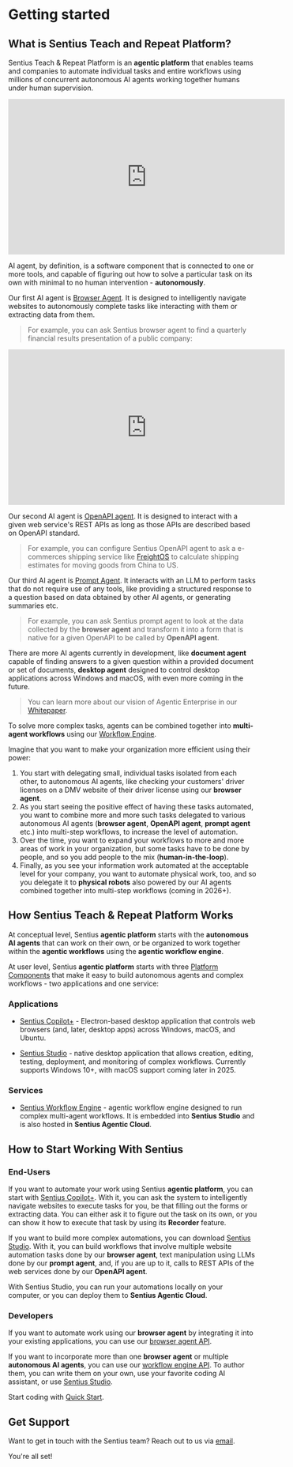 # Getting started

## What is Sentius Teach and Repeat Platform?

Sentius Teach & Repeat Platform is an **agentic platform** that enables teams and companies to automate individual tasks and entire workflows using millions of concurrent autonomous AI agents working together humans under human supervision.

<iframe width="560" height="315" src="https://www.youtube.com/embed/zwLQnmHttGk?si=ZUA2eGAAb5oRaDL_" title="YouTube video player" frameborder="0" allow="accelerometer; autoplay; clipboard-write; encrypted-media; gyroscope; picture-in-picture; web-share" referrerpolicy="strict-origin-when-cross-origin" allowfullscreen></iframe>

AI agent, by definition, is a software component that is connected to one or more tools, and capable of figuring out how to solve a particular task on its own with minimal to no human intervention - **autonomously**. 

Our first AI agent is [Browser Agent](platform-components/agents/browser-agent.md). It is designed to intelligently navigate websites to autonomously complete tasks like interacting with them or extracting data from them.

> For example, you can ask Sentius browser agent to find a quarterly financial results presentation of a public company:

<iframe width="560" height="315" src="https://www.youtube.com/embed/hzhXlfm8ELw?si=ZUA2eGAAb5oRaDL_" title="YouTube video player" frameborder="0" allow="accelerometer; autoplay; clipboard-write; encrypted-media; gyroscope; picture-in-picture; web-share" referrerpolicy="strict-origin-when-cross-origin" allowfullscreen></iframe>

Our second AI agent is [OpenAPI agent](platform-components/agents/openapi-agent.md). It is designed to interact with a given web service's REST APIs as long as those APIs are described based on OpenAPI standard.

> For example, you can configure Sentius OpenAPI agent to ask a e-commerces shipping service like [FreightOS](https://ship.freightos.com/api/shippingCalculator) to calculate shipping estimates for moving goods from China to US.

Our third AI agent is [Prompt Agent](platform-components/agents/prompt-agent.md). It interacts with an LLM to perform tasks that do not require use of any tools, like providing a structured response to a question based on data obtained by other AI agents, or generating summaries etc.

> For example, you can ask Sentius prompt agent to look at the data collected by the **browser agent** and transform it into a form that is native for a given OpenAPI to be called by **OpenAPI agent**.

There are more AI agents currently in development, like **document agent** capable of finding answers to a given question within a provided document or set of documents, **desktop agent** designed to control desktop applications across Windows and macOS, with even more coming in the future.

> You can learn more about our vision of Agentic Enterprise in our [Whitepaper](https://www.sentius.ai/blog/sentius-white-paper).

To solve more complex tasks, agents can be combined together into **multi-agent workflows** using our [Workflow Engine](platform-components/services/workflow-engine.md). 

Imagine that you want to make your organization more efficient using their power:

1. You start with delegating small, individual tasks isolated from each other, to autonomous AI agents, like checking your customers' driver licenses on a DMV website of their driver license using our **browser agent**. 
2. As you start seeing the positive effect of having these tasks automated, you want to combine more and more such tasks delegated to various autonomous AI agents (**browser agent**, **OpenAPI agent**, **prompt agent** etc.) into multi-step workflows, to increase the level of automation. 
3. Over the time, you want to expand your workflows to more and more areas of work in your organization, but some tasks have to be done by people, and so you add people to the mix (**human-in-the-loop**). 
4. Finally, as you see your information work automated at the acceptable level for your company, you want to automate physical work, too, and so you delegate it to **physical robots** also powered by our AI agents combined together into multi-step workflows (coming in 2026+).

## How Sentius Teach & Repeat Platform Works

At conceptual level, Sentius **agentic platform** starts with the **autonomous AI agents** that can work on their own, or be organized to work together within the **agentic workflows** using the **agentic workflow engine**.

At user level, Sentius **agentic platform** starts with three [Platform Components](platform-components.md) that make it easy to build autonomous agents and complex workflows - two applications and one service:

### Applications

* [Sentius Copilot+](platform-components/applications/sentius-copilot-plus.md) - Electron-based desktop application that controls web browsers (and, later, desktop apps) across Windows, macOS, and Ubuntu.

* [Sentius Studio](platform-components/applications/sentius-studio.md) - native desktop application that allows creation, editing, testing, deployment, and monitoring of complex workflows. Currently supports Windows 10+, with macOS support coming later in 2025.

### Services

* [Sentius Workflow Engine](platform-components/services/workflow-engine.md) - agentic workflow engine designed to run complex multi-agent workflows. It is embedded into **Sentius Studio** and is also hosted in **Sentius Agentic Cloud**.

## How to Start Working With Sentius
### End-Users

If you want to automate your work using Sentius **agentic platform**, you can start with [Sentius Copilot+](platform-components/sentius-copilot-plus.md). With it, you can ask the system to intelligently navigate websites to execute tasks for you, be that filling out the forms or extracting data. You can either ask it to figure out the task on its own, or you can show it how to execute that task by using its **Recorder** feature.

If you want to build more complex automations, you can download [Sentius Studio](platform-components/sentius-studio.md). With it, you can build workflows that involve multiple website automation tasks done by our **browser agent**, text manipulation using LLMs done by our **prompt agent**, and, if you are up to it, calls to REST APIs of the web services done by our **OpenAPI agent**.

With Sentius Studio, you can run your automations locally on your computer, or you can deploy them to **Sentius Agentic Cloud**.

### Developers

If you want to automate work using our **browser agent** by integrating it into your existing applications, you can use our [browser agent API](api/browser-agent-api.md).

If you want to incorporate more than one **browser agent** or multiple **autonomous AI agents**, you can use our [workflow engine API](api/workflow-engine-api.md). To author them, you can write them on your own, use your favorite coding AI assistant, or use [Sentius Studio](platform-components/applications/sentius-studio.md).

Start coding with [Quick Start](quick-start).

## Get Support

Want to get in touch with the Sentius team? Reach out to us via [email](mailto:ask@sentius.ai).

You're all set!
